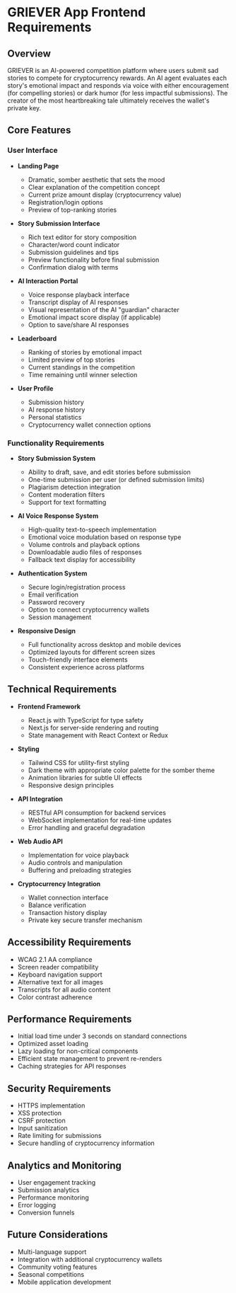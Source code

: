 # GRIEVER App Frontend Requirements

## Overview

GRIEVER is an AI-powered competition platform where users submit sad stories to compete for cryptocurrency rewards. An AI agent evaluates each story's emotional impact and responds via voice with either encouragement (for compelling stories) or dark humor (for less impactful submissions). The creator of the most heartbreaking tale ultimately receives the wallet's private key.

## Core Features

### User Interface

- **Landing Page**
  - Dramatic, somber aesthetic that sets the mood
  - Clear explanation of the competition concept
  - Current prize amount display (cryptocurrency value)
  - Registration/login options
  - Preview of top-ranking stories

- **Story Submission Interface**
  - Rich text editor for story composition
  - Character/word count indicator
  - Submission guidelines and tips
  - Preview functionality before final submission
  - Confirmation dialog with terms

- **AI Interaction Portal**
  - Voice response playback interface
  - Transcript display of AI responses
  - Visual representation of the AI "guardian" character
  - Emotional impact score display (if applicable)
  - Option to save/share AI responses

- **Leaderboard**
  - Ranking of stories by emotional impact
  - Limited preview of top stories
  - Current standings in the competition
  - Time remaining until winner selection

- **User Profile**
  - Submission history
  - AI response history
  - Personal statistics
  - Cryptocurrency wallet connection options

### Functionality Requirements

- **Story Submission System**
  - Ability to draft, save, and edit stories before submission
  - One-time submission per user (or defined submission limits)
  - Plagiarism detection integration
  - Content moderation filters
  - Support for text formatting

- **AI Voice Response System**
  - High-quality text-to-speech implementation
  - Emotional voice modulation based on response type
  - Volume controls and playback options
  - Downloadable audio files of responses
  - Fallback text display for accessibility

- **Authentication System**
  - Secure login/registration process
  - Email verification
  - Password recovery
  - Option to connect cryptocurrency wallets
  - Session management

- **Responsive Design**
  - Full functionality across desktop and mobile devices
  - Optimized layouts for different screen sizes
  - Touch-friendly interface elements
  - Consistent experience across platforms

## Technical Requirements

- **Frontend Framework**
  - React.js with TypeScript for type safety
  - Next.js for server-side rendering and routing
  - State management with React Context or Redux

- **Styling**
  - Tailwind CSS for utility-first styling
  - Dark theme with appropriate color palette for the somber theme
  - Animation libraries for subtle UI effects
  - Responsive design principles

- **API Integration**
  - RESTful API consumption for backend services
  - WebSocket implementation for real-time updates
  - Error handling and graceful degradation

- **Web Audio API**
  - Implementation for voice playback
  - Audio controls and manipulation
  - Buffering and preloading strategies

- **Cryptocurrency Integration**
  - Wallet connection interface
  - Balance verification
  - Transaction history display
  - Private key secure transfer mechanism

## Accessibility Requirements

- WCAG 2.1 AA compliance
- Screen reader compatibility
- Keyboard navigation support
- Alternative text for all images
- Transcripts for all audio content
- Color contrast adherence

## Performance Requirements

- Initial load time under 3 seconds on standard connections
- Optimized asset loading
- Lazy loading for non-critical components
- Efficient state management to prevent re-renders
- Caching strategies for API responses

## Security Requirements

- HTTPS implementation
- XSS protection
- CSRF protection
- Input sanitization
- Rate limiting for submissions
- Secure handling of cryptocurrency information

## Analytics and Monitoring

- User engagement tracking
- Submission analytics
- Performance monitoring
- Error logging
- Conversion funnels

## Future Considerations

- Multi-language support
- Integration with additional cryptocurrency wallets
- Community voting features
- Seasonal competitions
- Mobile application development
